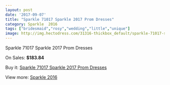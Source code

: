 ```yaml
---
layout: post
date: '2017-09-07'
title: "Sparkle 71017 Sparkle 2017 Prom Dresses"
category: Sparkle  2016
tags: ["bridesmaid","rosy","wedding","little","unique"]
image: http://img.hectodress.com/31316-thickbox_default/sparkle-71017-sparkle-2012-prom-dresses.jpg
---
```

Sparkle 71017 Sparkle 2017 Prom Dresses

On Sales: **$183.84**
<a href="https://www.hectodress.com/sparkle-2013/14361-sparkle-71017-sparkle-2012-prom-dresses.html"><amp-img layout="responsive" width="600" height="600" src="//img.hectodress.com/31316-thickbox_default/sparkle-71017-sparkle-2012-prom-dresses.jpg" alt="Sparkle 71017 Sparkle 2017 Prom Dresses 0" /></a>

Buy it: [Sparkle 71017 Sparkle 2017 Prom Dresses](https://www.hectodress.com/sparkle-2013/14361-sparkle-71017-sparkle-2012-prom-dresses.html "Sparkle 71017 Sparkle 2017 Prom Dresses")

View more: [Sparkle  2016](https://www.hectodress.com/255-sparkle-2013 "Sparkle  2016")